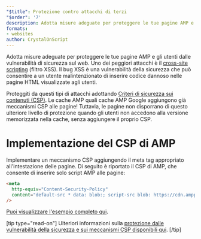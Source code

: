 ```yaml
---
"$title": Protezione contro attacchi di terzi
"$order": '7'
description: Adotta misure adeguate per proteggere le tue pagine AMP e gli utenti dalle vulnerabilità di sicurezza sul web
formats:
- websites
author: CrystalOnScript
---
```


Adotta misure adeguate per proteggere le tue pagine AMP e gli utenti dalle vulnerabilità di sicurezza sul web. Uno dei peggiori attacchi è il [cross-site scripting](https://www.google.com/about/appsecurity/learning/xss/) (filtro XSS). Il bug XSS è una vulnerabilità della sicurezza che può consentire a un utente malintenzionato di inserire codice dannoso nelle pagine HTML visualizzate agli utenti.

Proteggiti da questi tipi di attacchi adottando [Criteri di sicurezza sui contenuti (CSP)](https://csp.withgoogle.com/docs/index.html). Le cache AMP quali cache AMP Google aggiungono già meccanismi CSP alle pagine! Tuttavia, le pagine non disporrano di questo ulteriore livello di protezione quando gli utenti non accedono alla versione memorizzata nella cache, senza aggiungere il proprio CSP.

# Implementazione del CSP di AMP

Implementare un meccanismo CSP aggiungendo il meta tag appropriato all'intestazione delle pagine. Di seguito è riportato il CSP di AMP, che consente di inserire solo script AMP alle pagine:

```html
<meta
  http-equiv="Content-Security-Policy"
  content="default-src * data: blob:; script-src blob: https://cdn.ampproject.org/v0.js https://cdn.ampproject.org/v0/ https://cdn.ampproject.org/viewer/ https://cdn.ampproject.org/rtv/; object-src 'none'; style-src 'unsafe-inline' https://cdn.ampproject.org/rtv/ https://cdn.materialdesignicons.com https://cloud.typography.com https://fast.fonts.net https://fonts.googleapis.com https://maxcdn.bootstrapcdn.com https://p.typekit.net https://use.fontawesome.com https://use.typekit.net; report-uri https://csp-collector.appspot.com/csp/amp"
/>
```

[Puoi visualizzare l'esempio completo qui](https://github.com/ampproject/amphtml/blob/master/examples/csp.amp.html).

[tip type="read-on"] Ulteriori informazioni sulla [protezione dalle vulnerabilità della sicurezza e sui meccanismi CSP disponibili qui](https://developer.mozilla.org/en-US/docs/Web/HTTP/CSP). [/tip]
